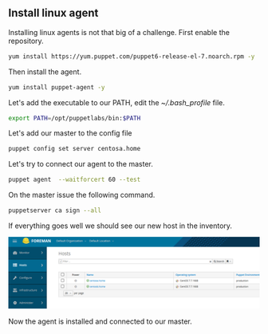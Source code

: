 ## Install linux agent

Installing linux agents is not that big of a challenge.
First enable the repository.

``` bash
yum install https://yum.puppet.com/puppet6-release-el-7.noarch.rpm -y
```

Then install the agent.

``` bash
yum install puppet-agent -y 
```

Let's add the executable to our PATH, edit the *~/.bash_profile* file.

``` bash
export PATH=/opt/puppetlabs/bin:$PATH
```

Let's add our master to the config file

``` bash
puppet config set server centosa.home
```

Let's try to connect our agent to the master.

``` bash
puppet agent  --waitforcert 60 --test
```

On the master issue the following command.

``` bash
puppetserver ca sign --all
```

If everything goes well we should see our new host in the inventory.

![centosb](/images/centosb.PNG)

Now the agent is installed and connected to our master.